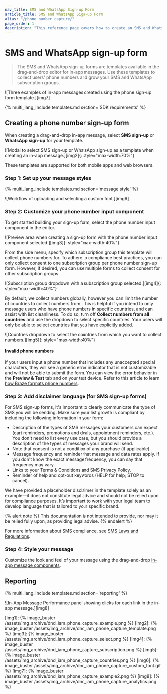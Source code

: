 ```yaml
---
nav_title: SMS and WhatsApp Sign-up Form
article_title: SMS and WhatsApp Sign-up Form
alias: "/phone_number_capture/"
page_order: 1
description: "This reference page covers how to create an SMS and WhatsApp sign-up form with the in-app message drag-and-drop editor."
---
```


# SMS and WhatsApp sign-up form

> The SMS and WhatsApp sign-up forms are templates available in the drag-and-drop editor for in-app messages. Use these templates to collect users' phone numbers and grow your SMS and WhatsApp subscription groups.

![Three examples of in-app messages created using the phone sign-up form template.][img7]

{% multi_lang_include templates.md section='SDK requirements' %}

## Creating a phone number sign-up form

When creating a drag-and-drop in-app message, select **SMS sign-up** or **WhatsApp sign-up** for your template.

![Modal to select SMS sign-up or WhatsApp sign-up as a template when creating an in-app message.][img2]{: style="max-width:70%"}

These templates are supported for both mobile apps and web browsers.

### Step 1: Set up your message styles

{% multi_lang_include templates.md section='message style' %}

![Workflow of uploading and selecting a custom font.][img6]

### Step 2: Customize your phone number input component

To get started building your sign-up form, select the phone number input component in the editor.

![Preview area when creating a sign-up form with the phone number input component selected.][img3]{: style="max-width:40%"}

From the side menu, specify which subscription group this template will collect phone numbers for. To adhere to compliance best practices, you can only collect consent to one subscription group per phone number sign-up form. However, if desired, you can use multiple forms to collect consent for other subscription groups.

![Subscription group dropdown with a subscription group selected.][img4]{: style="max-width:40%"}

By default, we collect numbers globally, however you can limit the number of countries to collect numbers from. This is helpful if you intend to only message users who have phone numbers in specific countries, and can assist with list cleanliness. To do so, turn off **Collect numbers from all countries** and use the dropdown to select specific countries. Your users will only be able to select countries that you have explicitly added.

![Countries dropdown to select the countries from which you want to collect numbers.][img5]{: style="max-width:40%"}

#### Invalid phone numbers

If your users input a phone number that includes any unaccepted special characters, they will see a generic error indicator that is not customizable and will not be able to submit the form. You can view the error behavior in the **Preview & Test** tab and on your test device. Refer to this article to learn [how Braze formats phone numbers][2].

### Step 3: Add disclaimer language (for SMS sign-up forms)

For SMS sign-up forms, it's important to clearly communicate the type of SMS you will be sending. Make sure your list growth is compliant by including the following information in your form:

- Description of the types of SMS messages your customers can expect (cart reminders, promotions and deals, appointment reminders, etc.). You don't need to list every use case, but you should provide a description of the types of messages your brand will send.
- Note that consent is not a condition of any purchase (if applicable).
- Message frequency and reminder that message and data rates apply. If you don't know the exact message frequency, you can say that frequency may vary.
- Links to your Terms & Conditions and SMS Privacy Policy.
- Reminder of help and opt-out keywords (HELP for help; STOP to cancel).

We have provided a placeholder disclaimer in the template solely as an example—it does not constitute legal advice and should not be relied upon for compliance purposes. It’s important to work with your legal team to develop language that is tailored to your specific brand.

{% alert note %}
This documentation is not intended to provide, nor may it be relied fully upon, as providing legal advise.
{% endalert %}

For more information about SMS compliance, see [SMS Laws and Regulations][4].

### Step 4: Style your message

Customize the look and feel of your message using the drag-and-drop [in-app message components][3].

## Reporting

{% multi_lang_include templates.md section='reporting' %}

![In-App Message Performance panel showing clicks for each link in the in-app message.][img8]

[2]: {{site.baseurl}}/user_guide/message_building_by_channel/sms/phone_numbers/user_phone_numbers/#importing-phone-numbers
[3]: {{site.baseurl}}/user_guide/message_building_by_channel/in-app_messages/drag_and_drop/style_settings/#message-components
[4]: {{site.baseurl}}/user_guide/message_building_by_channel/sms/sms_laws_and_regulations/

[img1]: {% image_buster /assets/img_archive/dnd_iam_phone_capture_example.png %}
[img2]: {% image_buster /assets/img_archive/dnd_iam_phone_capture_template.png %}
[img3]: {% image_buster /assets/img_archive/dnd_iam_phone_capture_select.png %}
[img4]: {% image_buster /assets/img_archive/dnd_iam_phone_capture_subscription.png %}
[img5]: {% image_buster /assets/img_archive/dnd_iam_phone_capture_countries.png %}
[img6]: {% image_buster /assets/img_archive/dnd_iam_phone_capture_custom_font.gif %}
[img7]: {% image_buster /assets/img_archive/dnd_iam_phone_capture_example2.png %}
[img8]: {% image_buster /assets/img_archive/dnd_iam_phone_capture_analytics.png %}
